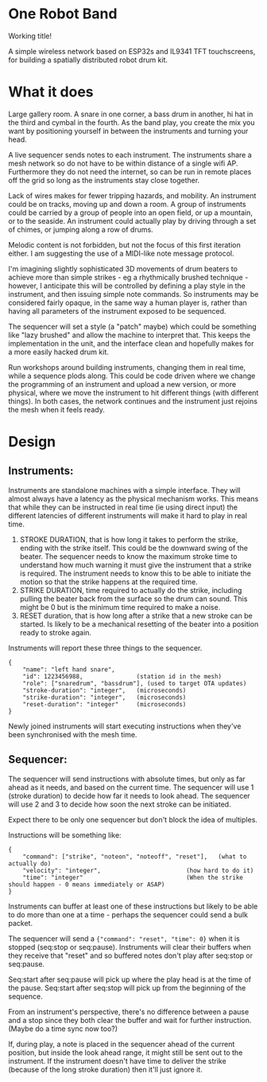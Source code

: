 # One Robot Band 

Working title!

A simple wireless network based on ESP32s and IL9341 TFT touchscreens, for building a spatially distributed robot drum kit.


# What it does

Large gallery room. A snare in one corner, a bass drum in another, hi hat in the third and cymbal in the fourth.
As the band play, you create the mix you want by positioning yourself in between the instruments and turning your head.

A live sequencer sends notes to each instrument. The instruments share a mesh network so do not have to be within distance of a single wifi AP. Furthermore they do not need the internet, so can be run in remote places off the grid so long as the instruments stay close together. 

Lack of wires makes for fewer tripping hazards, and mobility. An instrument could be on tracks, moving up and down a room. A group of instruments could be carried by a group of people into an open field, or up a mountain, or to the seaside. An instrument could actually play by driving through a set of chimes, or jumping along a row of drums.

Melodic content is not forbidden, but not the focus of this first iteration either. I am suggesting the use of a MIDI-like note message protocol. 

I'm imagining slightly sophisticated 3D movements of drum beaters to achieve more than simple strikes - eg a rhythmically brushed technique - however, I anticipate this will be controlled by defining a play style in the instrument, and then issuing simple note commands. So instruments may be considered fairly opaque, in the same way a human player is, rather than having all parameters of the instrument exposed to be sequenced. 

The sequencer will set a style (a "patch" maybe) which could be something like "lazy brushed" and allow the machine to interpret that. This keeps the implementation in the unit, and the interface clean and hopefully makes for a more easily hacked drum kit.

Run workshops around building instruments, changing them in real time, while a sequence plods along. This could be code driven where we change the programming of an instrument and upload a new version, or more physical, where we move the instrument to hit different things (with different things). In both cases, the network continues and the instrument just rejoins the mesh when it feels ready.

# Design


## Instruments:

Instruments are standalone machines with a simple interface. They will almost always have a latency as the physical mechanism works. This means that while they can be instructed in real time (ie using direct input) the different latencies of different instruments will make it hard to play in real time.

1.  STROKE DURATION, that is how long it takes to perform the strike, ending with the strike itself. This could be the downward swing of the beater. The sequencer needs to know the maximum stroke time to understand how much warning it must give the instrument that a strike is required. The instrument needs to know this to be able to initiate the motion so that the strike happens at the required time.
2.  STRIKE DURATION, time required to actually do the strike, including pulling the beater back from the surface so the drum can sound. This might be 0 but is the minimum time required to make a noise.
3.  RESET duration, that is how long after a strike that a new stroke can be started. Is likely to be a mechanical resetting of the beater into a position ready to stroke again.

Instruments will report these three things to the sequencer. 

    {
        "name": "left hand snare",
        "id": 1223456988,               (station id in the mesh)
        "role": ["snaredrum", "bassdrum"], (used to target OTA updates)
        "stroke-duration": "integer",   (microseconds)
        "strike-duration": "integer",   (microseconds)
        "reset-duration": "integer"     (microseconds)
    }

Newly joined instruments will start executing instructions when they've been synchronised with the mesh time.


## Sequencer:

The sequencer will send instructions with absolute times, but only as far ahead as it needs, and based on the current time.
The sequencer will use 1 (stroke duration) to decide how far it needs to look ahead.
The sequencer will use 2 and 3 to decide how soon the next stroke can be initiated.

Expect there to be only one sequencer but don't block the idea of multiples.

Instructions will be something like: 

    {
        "command": ["strike", "noteon", "noteoff", "reset"],   (what to actually do)
        "velocity": "integer",                        (how hard to do it)
        "time": "integer"                             (When the strike should happen - 0 means immediately or ASAP)
    }

Instruments can buffer at least one of these instructions but likely to be able to do more than one at a time - perhaps the sequencer could send a bulk packet.

The sequencer will send a ```{"command": "reset", "time": 0}``` when it is stopped (seq:stop or seq:pause). Instruments will clear their buffers when they receive that "reset" and so buffered notes don't play after seq:stop or seq:pause. 

Seq:start after seq:pause will pick up where the play head is at the time of the pause. 
Seq:start after seq:stop will pick up from the beginning of the sequence. 

From an instrument's perspective, there's no difference between a pause and a stop since they both clear the buffer and wait for further instruction.
(Maybe do a time sync now too?)

If, during play, a note is placed in the sequencer ahead of the current position, but inside the look ahead range, it might still be sent out to the instrument. If the instrument doesn't have time to deliver the strike (because of the long stroke duration) then it'll just ignore it.





